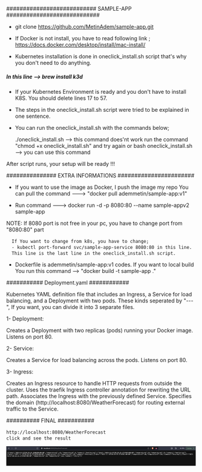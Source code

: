 ########################### SAMPLE-APP ############################

- git clone https://github.com/MetinAdem/sample-app.git

- If Docker is not install, you have to read following link ;
    https://docs.docker.com/desktop/install/mac-install/

- Kubernetes installation is done in oneclick_install.sh script that's why you don't need to do anything.
##### In this line --> brew install k3d ####

- If your Kubernetes Environment is ready and you don't have to install K8S. You should delete lines 17 to 57.

- The steps in the oneclick_install.sh script were tried to be explained in one sentence.

- You can run the oneclick_install.sh with the commands below;

    ./oneclick_install.sh --> this command does'nt work run the command "chmod +x oneclick_install.sh" and try again or
    bash oneclick_install.sh --> you can use this command 


After script runs, your setup will be ready !!!


############### EXTRA INFORMATIONS #######################

- If you want to use the image as Docker, I push the image my repo
    You can pull the command ---> "docker pull ademmetin/sample-app:v1" 

- Run command ---> docker run -d -p 8080:80 --name sample-appv2 sample-app  

NOTE: If 8080 port is not free in your pc, you have to change port from "8080:80" part

      If You want to change from k8s, you have to change;
      - kubectl port-forward svc/sample-app-service 8080:80 in this line.
      This line is the last line in the oneclick_install.sh script.

- Dockerfile is ademmetin/sample-app:v1 codes. If you want to local build
You run this command --> "docker build -t sample-app ."   

########### Deployment.yaml ############

Kubernetes YAML definition file that includes an Ingress, a Service for load balancing, and a Deployment with two pods.
These kinds seperated by "---", If you want, you can divide it into 3 separate files. 

1- Deployment:

Creates a Deployment with two replicas (pods) running your Docker image.
Listens on port 80.

2- Service:

Creates a Service for load balancing across the pods.
Listens on port 80.

3- Ingress:

Creates an Ingress resource to handle HTTP requests from outside the cluster.
Uses the traefik Ingress controller annotation for rewriting the URL path.
Associates the Ingress with the previously defined Service.
Specifies the domain (http://localhost:8080/WeatherForecast) for routing external traffic to the Service.


########## FINAL ###########

    http://localhost:8080/WeatherForecast  
    click and see the result

![alt text](https://github.com/MetinAdem/sample-app/blob/main/Link_Result.png?raw=true)
